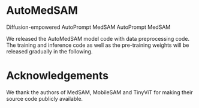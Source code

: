 # AutoMedSAM

Diffusion-empowered AutoPrompt  MedSAM AutoPrompt  MedSAM

We released the AutoMedSAM model code with data preprocessing code. The training and inference code as well as the pre-training weights will be released gradually in the following.

# Acknowledgements
We thank the authors of MedSAM, MobileSAM and TinyViT for making their source code publicly available.
